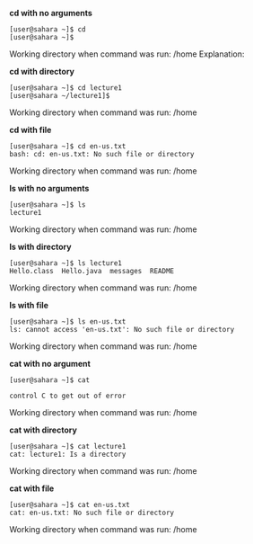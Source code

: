 **cd with no arguments**
```
[user@sahara ~]$ cd
[user@sahara ~]$ 
```
Working directory when command was run: /home
Explanation: 

**cd with directory**
```
[user@sahara ~]$ cd lecture1
[user@sahara ~/lecture1]$
```
Working directory when command was run: /home


**cd with file**
```
[user@sahara ~]$ cd en-us.txt
bash: cd: en-us.txt: No such file or directory
```
Working directory when command was run: /home


**ls with no arguments**
```
[user@sahara ~]$ ls
lecture1
```
Working directory when command was run: /home


**ls with directory**
```
[user@sahara ~]$ ls lecture1
Hello.class  Hello.java  messages  README
```
Working directory when command was run: /home


**ls with file**
```
[user@sahara ~]$ ls en-us.txt
ls: cannot access 'en-us.txt': No such file or directory
```
Working directory when command was run: /home


**cat with no argument**
```
[user@sahara ~]$ cat

control C to get out of error
```
Working directory when command was run: /home


**cat with directory**
```
[user@sahara ~]$ cat lecture1
cat: lecture1: Is a directory
```
Working directory when command was run: /home


**cat with file**
```
[user@sahara ~]$ cat en-us.txt
cat: en-us.txt: No such file or directory
```
Working directory when command was run: /home



